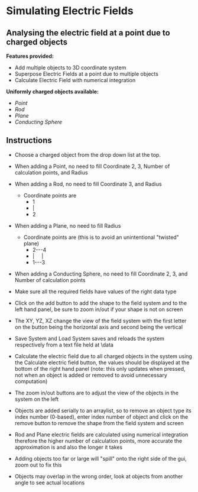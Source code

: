 # Simulating Electric Fields

## Analysing the electric field at a point due to charged objects

**Features provided:**
- Add multiple objects to 3D coordinate system
- Superpose Electric Fields at a point due to multiple objects
- Calculate Electric Field with numerical integration

**Uniformly charged objects available:**
- *Point*
- *Rod*
- *Plane*
- *Conducting Sphere*

## Instructions

- Choose a charged object from the drop down list at the top.

- When adding a Point, no need to fill Coordinate 2, 3, Number of calculation points, and Radius
- When adding a Rod, no need to fill Coordinate 3, and Radius
    - Coordinate points are
        - 1
        - |
        - 2
- When adding a Plane, no need to fill Radius
    - Coordinate points are (this is to avoid an unintentional "twisted" plane)
         - 2---4
         - | &nbsp;&nbsp;&nbsp; |
         - 1---3
- When adding a Conducting Sphere, no need to fill Coordinate 2, 3, and Number of calculation points 
- Make sure all the required fields have values of the right data type
- Click on the add button to add the shape to the field system and to the left hand panel, be sure to zoom in/out if 
your shape is not on screen 
- The XY, YZ, XZ change the view of the field system with the first letter on the button being the horizontal axis and 
second being the vertical
- Save System and Load System saves and reloads the system respectively from a text file held at \data 
- Calculate the electric field due to all charged objects in the system using the Calculate electric field button, the 
values should be displayed at the bottom of the right hand panel (note: this only updates when pressed, not when an
object is added or removed to avoid unnecessary computation)
- The zoom in/out buttons are to adjust the view of the objects in the system on the left
- Objects are added serially to an arraylist, so to remove an object type its index number (0-based), enter index number
of object and click on the remove button to remove the shape from the field system and screen
- Rod and Plane electric fields are calculated using numerical integration therefore the higher number of calculation 
points, more accurate the approximation is and also the longer it takes 
- Adding objects too far or large will "spill" onto the right side of the gui, zoom out to fix this
- Objects may overlap in the wrong order, look at objects from another angle to see actual locations
